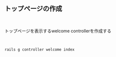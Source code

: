 ##  トップページの作成

<br />

トップページを表示するwelcome controllerを作成する

<br />

```
rails g controller welcome index
```
